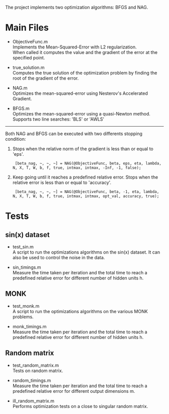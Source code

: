 The project implements two optimization algorithms: BFGS and NAG.

# Main Files

- ObjectiveFunc.m <br>
Implements the Mean-Squared-Error with L2 regularization. <br>
When called it computes the value and the gradient of the error at the specified point.

- true_solution.m <br>
Computes the true solution of the optimization problem by finding the root of the gradient of the error.

- NAG.m <br>
Optimizes the mean-squared-error using Nesterov's Accelerated Gradient.

- BFGS.m <br>
Optimizes the mean-squared-error using a quasi-Newton method. Supports two line searches: 'BLS' or 'AWLS'

___

Both NAG and BFGS can be executed with two differents stopping condition:
1. Stops when the relative norm of the gradient is less than or equal to 'eps'. <br>

        [beta_nag, ~, ~, ~] = NAG(@ObjectiveFunc, beta, eps, eta, lambda, N, X, T, W, b, f, true, intmax, intmax, -Inf, -1, false);


2. Keep going until it reaches a predefined relative error. Stops when the relative error is less than or equal to 'accuracy'. <br>

        [beta_nag, ~, ~, ~] = NAG(@ObjectiveFunc, beta, -1, eta, lambda, N, X, T, W, b, f, true, intmax, intmax, opt_val, accuracy, true);

# Tests

## sin(x) dataset
- test_sin.m <br>
A script to run the optimizations algorithms on the sin(x) dataset. It can also be used to control the noise in the data.

- sin_timings.m <br>
Measure the time taken per iteration and the total time to reach a predefined relative error for different number of hidden units h.

## MONK

- test_monk.m <br>
A script to run the optimizations algorithms on the various MONK problems.

- monk_timings.m <br>
Measure the time taken per iteration and the total time to reach a predefined relative error for different number of hidden units h.

## Random matrix

- test_random_matrix.m <br>
Tests on random matrix.

- random_timings.m <br>
Measure the time taken per iteration and the total time to reach a predefined relative error for different output dimensions m.

- ill_random_matrix.m <br>
Performs optimization tests on a close to singular random matrix.
